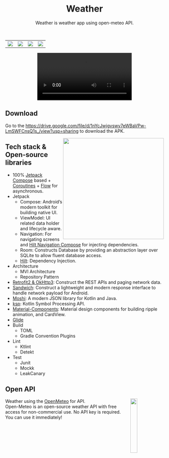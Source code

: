 <h1 align="center">Weather</h1>

<p align="center">  
Weather is weather app using open-meteo API.
</p>
</br>

<table style="width: 100%;">
  <tr>
    <td><img src="https://user-images.githubusercontent.com/40930427/230304880-826b2ec7-8b05-4b34-88e4-aac5c43e5b64.png"/></td>
    <td><img src="https://user-images.githubusercontent.com/40930427/230304936-8d23e44a-727f-40cf-8798-64a0957f78f6.png"/></td>
    <td><img src="https://user-images.githubusercontent.com/40930427/230311034-65937349-8101-42da-9631-9e041efedb49.png"/></td>
    <td><img src="https://user-images.githubusercontent.com/40930427/230311076-9b7cbb91-e9ef-4fa7-ac31-13bf0ed0da9e.png"/></td>
  </tr>
</table>

<p align="center">
<video src="https://user-images.githubusercontent.com/40930427/230323393-c728624d-76c9-47d5-b4d4-f492a836f6e0.mp4" controls></video>
</p>

## Download
Go to the https://drive.google.com/file/d/1nYcJwjgvswy7eWBaVPw-LmSWFCnsQ1s_/view?usp=sharing to download the APK.

<img src="/previews/preview.gif" align="right" width="320"/>

## Tech stack & Open-source libraries
- 100% [Jetpack Compose](https://developer.android.com/jetpack/compose) based + [Coroutines](https://github.com/Kotlin/kotlinx.coroutines) + [Flow](https://kotlin.github.io/kotlinx.coroutines/kotlinx-coroutines-core/kotlinx.coroutines.flow/) for asynchronous.
- Jetpack
  - Compose: Android’s modern toolkit for building native UI.
  - ViewModel: UI related data holder and lifecycle aware.
  - Navigation: For navigating screens and [Hilt Navigation Compose](https://developer.android.com/jetpack/compose/libraries#hilt) for injecting dependencies.
  - Room: Constructs Database by providing an abstraction layer over SQLite to allow fluent database access.
  - [Hilt](https://dagger.dev/hilt/): Dependency Injection.
- Architecture
  - MVI Architecture
  - Repository Pattern
- [Retrofit2 & OkHttp3](https://github.com/square/retrofit): Construct the REST APIs and paging network data.
- [Sandwich](https://github.com/skydoves/Sandwich): Construct a lightweight and modern response interface to handle network payload for Android.
- [Moshi](https://github.com/square/moshi/): A modern JSON library for Kotlin and Java.
- [ksp](https://github.com/google/ksp): Kotlin Symbol Processing API.
- [Material-Components](https://github.com/material-components/material-components-android): Material design components for building ripple animation, and CardView.
- [Glide](https://github.com/bumptech/glide)
- Build
  - TOML
  - Gradle Convention Plugins
- Lint
  - Ktlint
  - Detekt
- Test
  - Junit
  - Mockk
  - LeakCanary

## Open API

<img src="https://user-images.githubusercontent.com/40930427/230330965-bb7cc021-5582-4940-a5fc-2dfcb5f95b4f.png" align="right" width="21%"/>

Weather using the [OpenMeteo](https://open-meteo.com/) for API.<br>
Open-Meteo is an open-source weather API with free access for non-commercial use. No API key is required. You can use it immediately!

 
